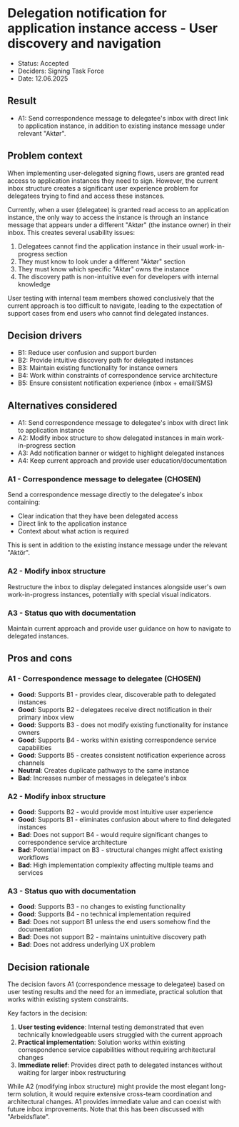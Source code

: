 # Delegation notification for application instance access - User discovery and navigation

- Status: Accepted
- Deciders: Signing Task Force
- Date: 12.06.2025

## Result

- A1: Send correspondence message to delegatee's inbox with direct link to application instance, in addition to existing instance message under relevant "Aktør".

## Problem context

When implementing user-delegated signing flows, users are granted read access to application instances they need to sign. However, the current inbox structure creates a significant user experience problem for delegatees trying to find and access these instances.

Currently, when a user (delegatee) is granted read access to an application instance, the only way to access the instance is through an instance message that appears under a different "Aktør" (the instance owner) in their inbox. This creates several usability issues:

1. Delegatees cannot find the application instance in their usual work-in-progress section
2. They must know to look under a different "Aktør" section
3. They must know which specific "Aktør" owns the instance
4. The discovery path is non-intuitive even for developers with internal knowledge

User testing with internal team members showed conclusively that the current approach is too difficult to navigate, leading to the expectation of support cases from end users who cannot find delegated instances.

## Decision drivers

- B1: Reduce user confusion and support burden
- B2: Provide intuitive discovery path for delegated instances
- B3: Maintain existing functionality for instance owners
- B4: Work within constraints of correspondence service architecture
- B5: Ensure consistent notification experience (inbox + email/SMS)

## Alternatives considered

- A1: Send correspondence message to delegatee's inbox with direct link to application instance
- A2: Modify inbox structure to show delegated instances in main work-in-progress section
- A3: Add notification banner or widget to highlight delegated instances
- A4: Keep current approach and provide user education/documentation

### A1 - Correspondence message to delegatee (CHOSEN)

Send a correspondence message directly to the delegatee's inbox containing:
- Clear indication that they have been delegated access
- Direct link to the application instance
- Context about what action is required

This is sent in addition to the existing instance message under the relevant "Aktör".

### A2 - Modify inbox structure

Restructure the inbox to display delegated instances alongside user's own work-in-progress instances, potentially with special visual indicators.

### A3 - Status quo with documentation

Maintain current approach and provide user guidance on how to navigate to delegated instances.

## Pros and cons

### A1 - Correspondence message to delegatee (CHOSEN)

- **Good**: Supports B1 - provides clear, discoverable path to delegated instances
- **Good**: Supports B2 - delegatees receive direct notification in their primary inbox view
- **Good**: Supports B3 - does not modify existing functionality for instance owners
- **Good**: Supports B4 - works within existing correspondence service capabilities
- **Good**: Supports B5 - creates consistent notification experience across channels
- **Neutral**: Creates duplicate pathways to the same instance
- **Bad**: Increases number of messages in delegatee's inbox

### A2 - Modify inbox structure

- **Good**: Supports B2 - would provide most intuitive user experience
- **Good**: Supports B1 - eliminates confusion about where to find delegated instances
- **Bad**: Does not support B4 - would require significant changes to correspondence service architecture
- **Bad**: Potential impact on B3 - structural changes might affect existing workflows
- **Bad**: High implementation complexity affecting multiple teams and services

### A3 - Status quo with documentation

- **Good**: Supports B3 - no changes to existing functionality
- **Good**: Supports B4 - no technical implementation required
- **Bad**: Does not support B1 unless the end users somehow find the documentation
- **Bad**: Does not support B2 - maintains unintuitive discovery path
- **Bad**: Does not address underlying UX problem

## Decision rationale

The decision favors A1 (correspondence message to delegatee) based on user testing results and the need for an immediate, practical solution that works within existing system constraints.

Key factors in the decision:
1. **User testing evidence**: Internal testing demonstrated that even technically knowledgeable users struggled with the current approach
2. **Practical implementation**: Solution works within existing correspondence service capabilities without requiring architectural changes
3. **Immediate relief**: Provides direct path to delegated instances without waiting for larger inbox restructuring

While A2 (modifying inbox structure) might provide the most elegant long-term solution, it would require extensive cross-team coordination and architectural changes. A1 provides immediate value and can coexist with future inbox improvements. Note that this has been discussed with "Arbeidsflate".
